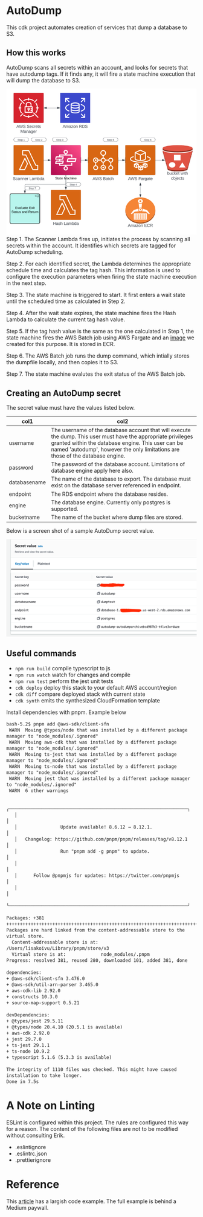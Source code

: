 # AutoDump

This cdk project automates creation of services that dump a database to S3.

## How this works
AutoDump scans all secrets within an account, and looks for secrets that have autodump tags. If it finds any, it will fire a state machine execution that will dump the database to S3.

![img/img3.png](img/img3.png)
Step 1. The Scanner Lambda fires up, initiates the process by scanning all secrets within the account. It identifies which secrets are tagged for AutoDump scheduling.

Step 2. For each identified secret, the Lambda determines the appropriate schedule time and calculates the tag hash. This information is used to configure the execution parameters when firing the state machine execution in the next step.

Step 3. The state machine is triggered to start. It first enters a wait state until the scheduled time as calculated in Step 2. 

Step 4. After the wait state expires, the state machine fires the Hash Lambda to calculate the current tag hash value. 

Step 5. If the tag hash value is the same as the one calculated in Step 1, the state machine fires the AWS Batch job using AWS Fargate and an [image](https://github.com/truemark/autodump-docker) we created for this purpose. It is stored in ECR.

Step 6. The AWS Batch job runs the dump command, which intially stores the dumpfile locally, and then copies it to S3.

Step 7. The state machine evalutes the exit status of the AWS Batch job. 

## Creating an AutoDump secret

The secret value must have the values listed below.

| col1 | col2                                                                                                                                                                                                                                                  | 
|--|-------------------------------------------------------------------------------------------------------------------------------------------------------------------------------------------------------------------------------------------------------|
| username | The username of the database account that will execute the dump. This user must have the appropriate privileges granted within the database engine. This user can be named 'autodump', however the only limitations are those of the database engine. |
| password | The password of the database account. Limitations of database engine apply here also.                                                                                                                                                                 |
| databasename | The name of the database to export. The database must exist on the database server referenced in endpoint.                                                                                                                                            |
| endpoint | The RDS endpoint where the database resides.                                                                                                                                                                                                          |
| engine | The database engine. Currently only postgres is supported.                                                                                                                                                                                            |
| bucketname | The name of the bucket where dump files are stored.                                                                                                                                                                                                   |

Below is a screen shot of a sample AutoDump secret value.

![img/img.png](img/img.png)



## Useful commands

-   `npm run build` compile typescript to js
-   `npm run watch` watch for changes and compile
-   `npm run test` perform the jest unit tests
-   `cdk deploy` deploy this stack to your default AWS account/region
-   `cdk diff` compare deployed stack with current state
-   `cdk synth` emits the synthesized CloudFormation template

Install dependencies with pnpm. Example below

```agsl
bash-5.2$ pnpm add @aws-sdk/client-sfn
 WARN  Moving @types/node that was installed by a different package manager to "node_modules/.ignored"
 WARN  Moving aws-cdk that was installed by a different package manager to "node_modules/.ignored"
 WARN  Moving ts-jest that was installed by a different package manager to "node_modules/.ignored"
 WARN  Moving ts-node that was installed by a different package manager to "node_modules/.ignored"
 WARN  Moving jest that was installed by a different package manager to "node_modules/.ignored"
 WARN  6 other warnings

   ╭──────────────────────────────────────────────────────────────────╮
   │                                                                  │
   │                Update available! 8.6.12 → 8.12.1.                │
   │   Changelog: https://github.com/pnpm/pnpm/releases/tag/v8.12.1   │
   │                Run "pnpm add -g pnpm" to update.                 │
   │                                                                  │
   │      Follow @pnpmjs for updates: https://twitter.com/pnpmjs      │
   │                                                                  │
   ╰──────────────────────────────────────────────────────────────────╯

Packages: +381
++++++++++++++++++++++++++++++++++++++++++++++++++++++++++++++++++++++++++++++++++++++++++++++++++++++++++
Packages are hard linked from the content-addressable store to the virtual store.
  Content-addressable store is at: /Users/lisakoivu/Library/pnpm/store/v3
  Virtual store is at:             node_modules/.pnpm
Progress: resolved 381, reused 280, downloaded 101, added 381, done

dependencies:
+ @aws-sdk/client-sfn 3.476.0
+ @aws-sdk/util-arn-parser 3.465.0
+ aws-cdk-lib 2.92.0
+ constructs 10.3.0
+ source-map-support 0.5.21

devDependencies:
+ @types/jest 29.5.11
+ @types/node 20.4.10 (20.5.1 is available)
+ aws-cdk 2.92.0
+ jest 29.7.0
+ ts-jest 29.1.1
+ ts-node 10.9.2
+ typescript 5.1.6 (5.3.3 is available)

The integrity of 1110 files was checked. This might have caused installation to take longer.
Done in 7.5s

```

# A Note on Linting

ESLint is configured within this project. The rules are configured this way for a reason. The content of the following files are not to be modified without consulting Erik.

-   .eslintignore
-   .eslintrc.json
-   .prettierignore

# Reference

This [article](https://medium.com/tysonworks/manage-batch-jobs-with-aws-batch-1f91229b1b6e) has a largish code example. The full example is behind a Medium paywall.
